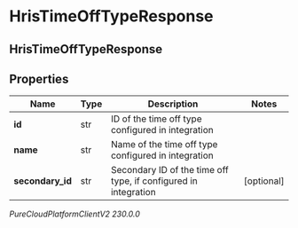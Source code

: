 # HrisTimeOffTypeResponse

## HrisTimeOffTypeResponse

## Properties

|Name | Type | Description | Notes|
|------------ | ------------- | ------------- | -------------|
| **id** | str | ID of the time off type configured in integration | |
| **name** | str | Name of the time off type configured in integration | |
| **secondary_id** | str | Secondary ID of the time off type, if configured in integration | [optional] |



_PureCloudPlatformClientV2 230.0.0_
